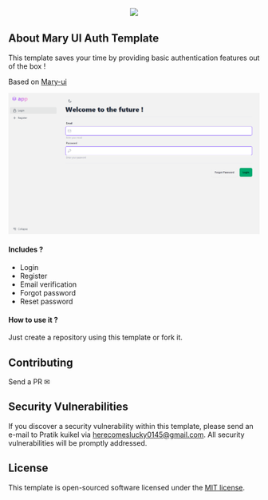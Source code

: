 <p align="center"><img width="200" src="https://github.com/robsontenorio/mary-ui.com/blob/main/public/mary.png?raw=true""></p>

## About Mary UI Auth Template
This template saves your time by providing basic authentication features out of the box !

Based on [Mary-ui](https://mary-ui.com)

![1707653872173](image/README/1707653872173.png)

#### Includes ?
- Login
- Register
- Email verification
- Forgot password
- Reset password


#### How to use it ?
Just create a repository using this template or fork it.


## Contributing

Send a PR ✉

## Security Vulnerabilities

If you discover a security vulnerability within this template, please send an e-mail to Pratik kuikel via [herecomeslucky0145@gmail.com](mailto:herecomeslucky0145@gmail.com). All security vulnerabilities will be promptly addressed.

## License

This template is open-sourced software licensed under the [MIT license](https://opensource.org/licenses/MIT).
